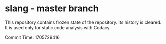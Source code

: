 # slang - master branch

This repository contains frozen state of the repository.
Its history is cleared. It is used only for static code
analysis with Codacy.

Commit Time: 1705729416